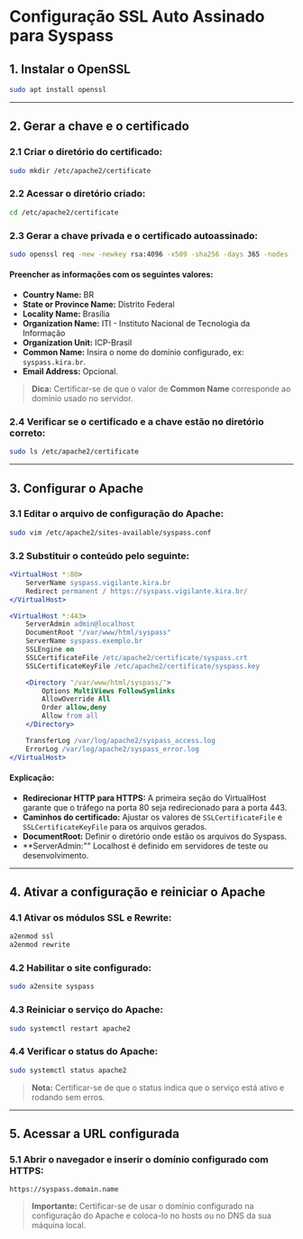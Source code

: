 # Configuração SSL Auto Assinado para Syspass

## 1. Instalar o OpenSSL

```bash
sudo apt install openssl
```

---

## 2. Gerar a chave e o certificado

### 2.1 Criar o diretório do certificado:

```bash
sudo mkdir /etc/apache2/certificate
```

### 2.2 Acessar o diretório criado:

```bash
cd /etc/apache2/certificate
```

### 2.3 Gerar a chave privada e o certificado autoassinado:

```bash
sudo openssl req -new -newkey rsa:4096 -x509 -sha256 -days 365 -nodes -out syspass.crt -keyout syspass.key
```

#### Preencher as informações com os seguintes valores:

- **Country Name:** BR
- **State or Province Name:** Distrito Federal
- **Locality Name:** Brasília
- **Organization Name:** ITI - Instituto Nacional de Tecnologia da Informação
- **Organization Unit:** ICP-Brasil
- **Common Name:** Insira o nome do domínio configurado, ex: `syspass.kira.br`.
- **Email Address:** Opcional.

> **Dica:** Certificar-se de que o valor de **Common Name** corresponde ao domínio usado no servidor.

### 2.4 Verificar se o certificado e a chave estão no diretório correto:

```bash
sudo ls /etc/apache2/certificate
```

---

## 3. Configurar o Apache

### 3.1 Editar o arquivo de configuração do Apache:

```bash
sudo vim /etc/apache2/sites-available/syspass.conf
```

### 3.2 Substituir o conteúdo pelo seguinte:

```apache
<VirtualHost *:80>
    ServerName syspass.vigilante.kira.br
    Redirect permanent / https://syspass.vigilante.kira.br/
</VirtualHost>

<VirtualHost *:443>
    ServerAdmin admin@localhost
    DocumentRoot "/var/www/html/syspass"
    ServerName syspass.exemplo.br
    SSLEngine on
    SSLCertificateFile /etc/apache2/certificate/syspass.crt
    SSLCertificateKeyFile /etc/apache2/certificate/syspass.key

    <Directory "/var/www/html/syspass/">
        Options MultiViews FollowSymlinks
        AllowOverride All
        Order allow,deny
        Allow from all
    </Directory>

    TransferLog /var/log/apache2/syspass_access.log
    ErrorLog /var/log/apache2/syspass_error.log
</VirtualHost>
```

#### Explicação:

- **Redirecionar HTTP para HTTPS:** A primeira seção do VirtualHost garante que o tráfego na porta 80 seja redirecionado para a porta 443.
- **Caminhos do certificado:** Ajustar os valores de `SSLCertificateFile` e `SSLCertificateKeyFile` para os arquivos gerados.
- **DocumentRoot:** Definir o diretório onde estão os arquivos do Syspass.
- **ServerAdmin:"" Localhost é definido em servidores de teste ou desenvolvimento.

---

## 4. Ativar a configuração e reiniciar o Apache

### 4.1 Ativar os módulos SSL e Rewrite:

```bash
a2enmod ssl
a2enmod rewrite
```

### 4.2 Habilitar o site configurado:

```bash
sudo a2ensite syspass
```

### 4.3 Reiniciar o serviço do Apache:

```bash
sudo systemctl restart apache2
```

### 4.4 Verificar o status do Apache:

```bash
sudo systemctl status apache2
```

> **Nota:** Certificar-se de que o status indica que o serviço está ativo e rodando sem erros.

---

## 5. Acessar a URL configurada

### 5.1 Abrir o navegador e inserir o domínio configurado com HTTPS:

```text
https://syspass.domain.name
```

> **Importante:** Certificar-se de usar o domínio configurado na configuração do Apache e coloca-lo no hosts ou no DNS da sua máquina local.

